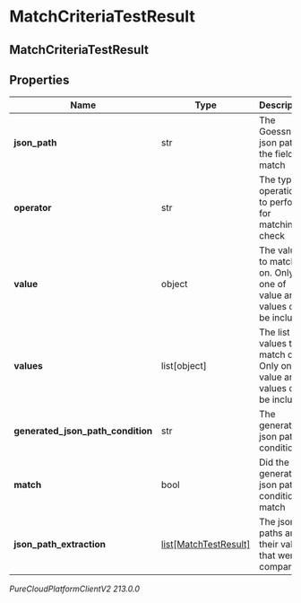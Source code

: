 # MatchCriteriaTestResult

## MatchCriteriaTestResult

## Properties

|Name | Type | Description | Notes|
|------------ | ------------- | ------------- | -------------|
| **json_path** | str | The Goessner json path of the field to match | [optional] |
| **operator** | str | The type of operation to perform for matching check | [optional] |
| **value** | object | The value to match on. Only one of value and values can be included | [optional] |
| **values** | list[object] | The list of values to match on. Only one of value and values can be included | [optional] |
| **generated_json_path_condition** | str | The generated json path condition | [optional] |
| **match** | bool | Did the generated json path condition match | [optional] |
| **json_path_extraction** | [list[MatchTestResult]](MatchTestResult) | The json paths and their values that were compared | [optional] |



_PureCloudPlatformClientV2 213.0.0_
